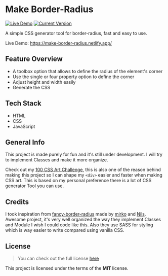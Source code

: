 # Make Border-Radius

[![Live Demo](https://img.shields.io/badge/demo-online-green.svg)](https://make-border-radius.netlify.app/) [![Current Version](https://img.shields.io/badge/version-1.0.0-green.svg)](https://github.com/m-dennisgocong/make-border-radius)

A simple CSS generator tool for border-radius, fast and easy to use. 

Live Demo: https://make-border-radius.netlify.app/

## Feature Overview

* A toolbox option that allows to define the radius of the element's corner
* Use the single or four property option to define the corner
* Adjust height and width easily 
* Generate the CSS        

## Tech Stack

* HTML
* CSS
* JavaScript

## General Info

This project is made purely for fun and it's still under development. I will try to implement Classes and make it more organize. 

Check out my [100 CSS Art Challenge](https://github.com/m-dennisgocong/100CSSArt-Challenge), this is also one of the reason behind making this project so I can shape my ```<div>``` easier and faster when making CSS art. This is based on my personal preference there is a lot of CSS generator Tool you can use. 

## Credits

I took inspiration from [fancy-border-radius](https://9elements.github.io/fancy-border-radius/) made by [mirko](https://github.com/mirko314mirko) and [Nils](https://twitter.com/supremebeing09). Awesome project, it's very well organized the way they implement Classes and Module I wish I could code like this. Also they use SASS for styling which is way easier to write compared using vanilla CSS.      

## License

>You can check out the full license [here](https://github.com/IgorAntun/node-chat/blob/master/LICENSE)

This project is licensed under the terms of the **MIT** license.
